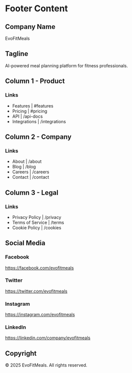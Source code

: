 # Footer Content

## Company Name
EvoFitMeals

## Tagline
AI-powered meal planning platform for fitness professionals.

## Column 1 - Product
### Links
- Features | #features
- Pricing | #pricing
- API | /api-docs
- Integrations | /integrations

## Column 2 - Company
### Links
- About | /about
- Blog | /blog
- Careers | /careers
- Contact | /contact

## Column 3 - Legal
### Links
- Privacy Policy | /privacy
- Terms of Service | /terms
- Cookie Policy | /cookies

## Social Media
### Facebook
https://facebook.com/evofitmeals
### Twitter
https://twitter.com/evofitmeals
### Instagram
https://instagram.com/evofitmeals
### LinkedIn
https://linkedin.com/company/evofitmeals

## Copyright
© 2025 EvoFitMeals. All rights reserved.